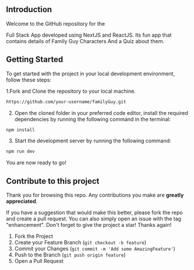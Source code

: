 
## Introduction

Welcome to the GitHub repository for the

Full Stack App developed using NextJS and ReactJS. Its fun app that contains details of Family Guy Characters 
And a Quiz about them.

## Getting Started

To get started with the project in your local development environment, follow
these steps:

1.Fork and Clone the repository to your local machine.

```bash
https://github.com/your-username/familyGuy.git
```

2. Open the cloned folder in your preferred code editor, install the required
   dependencies by running the following command in the terminal:

```bash
npm install
```

3. Start the development server by running the following command:

```bash
npm run dev
```

You are now ready to go!

## Contribute to this project

Thank you for browsing this repo. Any contributions you make are **greatly
appreciated**.

If you have a suggestion that would make this better, please fork the repo and
create a pull request. You can also simply open an issue with the tag
"enhancement". Don't forget to give the project a star! Thanks again!

1. Fork the Project
2. Create your Feature Branch (`git checkout -b feature`)
3. Commit your Changes (`git commit -m 'Add some AmazingFeature'`)
4. Push to the Branch (`git push origin feature`)
5. Open a Pull Request
